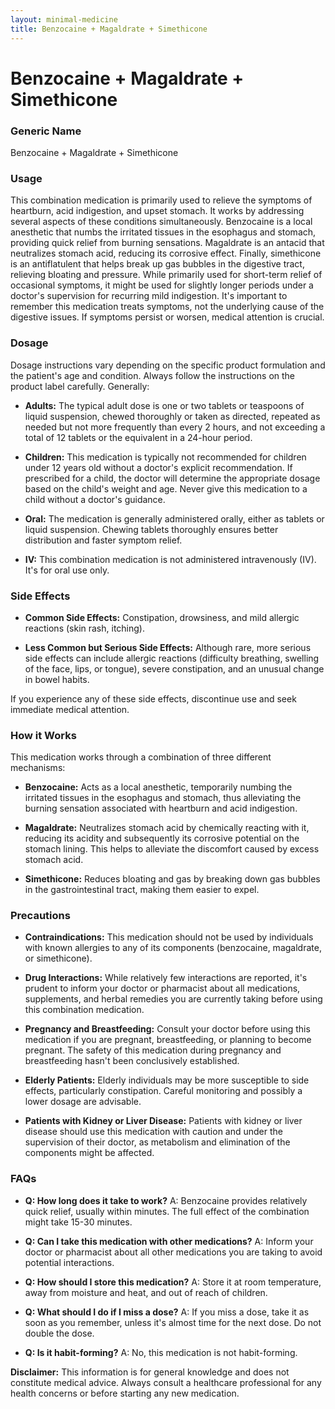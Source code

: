 ```yaml
---
layout: minimal-medicine
title: Benzocaine + Magaldrate + Simethicone
---
```


# Benzocaine + Magaldrate + Simethicone
### Generic Name
Benzocaine + Magaldrate + Simethicone

### Usage

This combination medication is primarily used to relieve the symptoms of heartburn, acid indigestion, and upset stomach.  It works by addressing several aspects of these conditions simultaneously.  Benzocaine is a local anesthetic that numbs the irritated tissues in the esophagus and stomach, providing quick relief from burning sensations. Magaldrate is an antacid that neutralizes stomach acid, reducing its corrosive effect.  Finally, simethicone is an antiflatulent that helps break up gas bubbles in the digestive tract, relieving bloating and pressure.  While primarily used for short-term relief of occasional symptoms, it might be used for slightly longer periods under a doctor's supervision for recurring mild indigestion.  It's important to remember this medication treats symptoms, not the underlying cause of the digestive issues.  If symptoms persist or worsen, medical attention is crucial.


### Dosage

Dosage instructions vary depending on the specific product formulation and the patient's age and condition. Always follow the instructions on the product label carefully.  Generally:

* **Adults:**  The typical adult dose is one or two tablets or teaspoons of liquid suspension, chewed thoroughly or taken as directed, repeated as needed but not more frequently than every 2 hours, and not exceeding a total of 12 tablets or the equivalent in a 24-hour period.

* **Children:** This medication is typically not recommended for children under 12 years old without a doctor's explicit recommendation. If prescribed for a child, the doctor will determine the appropriate dosage based on the child's weight and age.  Never give this medication to a child without a doctor's guidance.

* **Oral:**  The medication is generally administered orally, either as tablets or liquid suspension.  Chewing tablets thoroughly ensures better distribution and faster symptom relief.

* **IV:** This combination medication is not administered intravenously (IV).  It's for oral use only.


### Side Effects

* **Common Side Effects:**  Constipation, drowsiness, and mild allergic reactions (skin rash, itching).

* **Less Common but Serious Side Effects:**  Although rare, more serious side effects can include allergic reactions (difficulty breathing, swelling of the face, lips, or tongue), severe constipation, and an unusual change in bowel habits.


If you experience any of these side effects, discontinue use and seek immediate medical attention.


### How it Works

This medication works through a combination of three different mechanisms:

* **Benzocaine:** Acts as a local anesthetic, temporarily numbing the irritated tissues in the esophagus and stomach, thus alleviating the burning sensation associated with heartburn and acid indigestion.

* **Magaldrate:** Neutralizes stomach acid by chemically reacting with it, reducing its acidity and subsequently its corrosive potential on the stomach lining.  This helps to alleviate the discomfort caused by excess stomach acid.

* **Simethicone:**  Reduces bloating and gas by breaking down gas bubbles in the gastrointestinal tract, making them easier to expel.


### Precautions

* **Contraindications:** This medication should not be used by individuals with known allergies to any of its components (benzocaine, magaldrate, or simethicone).

* **Drug Interactions:**  While relatively few interactions are reported, it's prudent to inform your doctor or pharmacist about all medications, supplements, and herbal remedies you are currently taking before using this combination medication.

* **Pregnancy and Breastfeeding:**  Consult your doctor before using this medication if you are pregnant, breastfeeding, or planning to become pregnant.  The safety of this medication during pregnancy and breastfeeding hasn't been conclusively established.

* **Elderly Patients:**  Elderly individuals may be more susceptible to side effects, particularly constipation.  Careful monitoring and possibly a lower dosage are advisable.

* **Patients with Kidney or Liver Disease:** Patients with kidney or liver disease should use this medication with caution and under the supervision of their doctor, as metabolism and elimination of the components might be affected.


### FAQs

* **Q: How long does it take to work?** A:  Benzocaine provides relatively quick relief, usually within minutes. The full effect of the combination might take 15-30 minutes.

* **Q: Can I take this medication with other medications?** A: Inform your doctor or pharmacist about all other medications you are taking to avoid potential interactions.

* **Q: How should I store this medication?** A: Store it at room temperature, away from moisture and heat, and out of reach of children.

* **Q:  What should I do if I miss a dose?** A:  If you miss a dose, take it as soon as you remember, unless it's almost time for the next dose. Do not double the dose.

* **Q:  Is it habit-forming?** A: No, this medication is not habit-forming.


**Disclaimer:** This information is for general knowledge and does not constitute medical advice. Always consult a healthcare professional for any health concerns or before starting any new medication.
